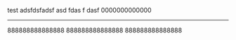 test
adsfdsfadsf
asd
fdas
f
dasf
0000000000000
*****
888888888888888
888888888888888
888888888888888
